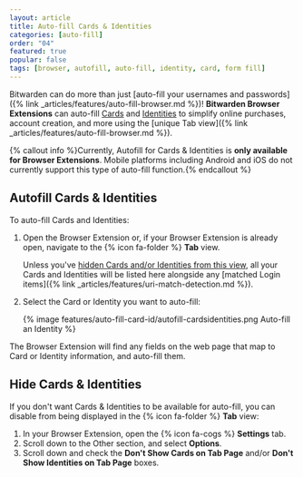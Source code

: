 ```yaml
---
layout: article
title: Auto-fill Cards & Identities
categories: [auto-fill]
order: "04"
featured: true
popular: false
tags: [browser, autofill, auto-fill, identity, card, form fill]
---
```


Bitwarden can do more than just [auto-fill your usernames and passwords]({% link _articles/features/auto-fill-browser.md %})! **Bitwarden Browser Extensions** can auto-fill [Cards]({{site.baseurl}}/article/managing-items/#cards) and [Identities]({{site.baseurl}}/article/managing-items/#identities) to simplify online purchases, account creation, and more using the [unique Tab view]({% link _articles/features/auto-fill-browser.md %}).

{% callout info %}Currently, Autofill for Cards & Identities is **only available for Browser Extensions**. Mobile platforms including Android and iOS do not currently support this type of auto-fill function.{% endcallout %}

## Autofill Cards & Identities

To auto-fill Cards and Identities:

1. Open the Browser Extension or, if your Browser Extension is already open, navigate to the {% icon fa-folder %} **Tab** view.

   Unless you've [hidden Cards and/or Identities from this view](#hide-cards--identities), all your Cards and Identities will be listed here alongside any [matched Login items]({% link _articles/features/uri-match-detection.md %}).
2. Select the Card or Identity you want to auto-fill:

   {% image features/auto-fill-card-id/autofill-cardsidentities.png Auto-fill an Identity %}

The Browser Extension will find any fields on the web page that map to Card or Identity information, and auto-fill them.

## Hide Cards & Identities

If you don't want Cards & Identities to be available for auto-fill, you can disable from being displayed in the {% icon fa-folder %} **Tab** view:

1. In your Browser Extension, open the {% icon fa-cogs %} **Settings** tab.
2. Scroll down to the Other section, and select **Options**.
3. Scroll down and check the **Don't Show Cards on Tab Page** and/or **Don't Show Identities on Tab Page** boxes.
